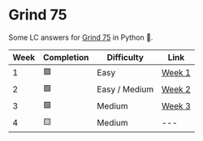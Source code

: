 # Grind 75
Some LC answers for [Grind 75](https://www.techinterviewhandbook.org/grind75) in Python 🐍.

| Week      | Completion | Difficulty | Link |
| ----------- | ----------- | ----------- | ----------- |
| 1      | 🟩       | Easy | [Week 1](https://github.com/Cabonilla/grind75/tree/master/Week%201) |
| 2   | 🟩        | Easy / Medium | [Week 2](https://github.com/Cabonilla/grind75/tree/master/Week%202) |
| 3      | 🟩       | Medium | [Week 3](https://github.com/Cabonilla/grind75/tree/master/Week%203) |
| 4   | 🟨        | Medium | --- |